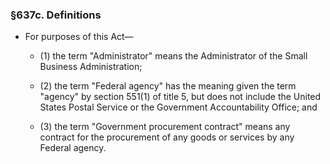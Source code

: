 ### §637c. Definitions
* For purposes of this Act—

  * (1) the term "Administrator" means the Administrator of the Small Business Administration;

  * (2) the term "Federal agency" has the meaning given the term "agency" by section 551(1) of title 5, but does not include the United States Postal Service or the Government Accountability Office; and

  * (3) the term "Government procurement contract" means any contract for the procurement of any goods or services by any Federal agency.
